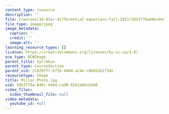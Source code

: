 ```yaml
---
content_type: resource
description: ''
file: /courses/18-03sc-differential-equations-fall-2011/58b3770a846cbe04ca908161a0dcb360_Miller_Photo.jpg
file_type: image/jpeg
image_metadata:
  caption: ''
  credit: ''
  image-alt: ''
learning_resource_types: []
license: https://creativecommons.org/licenses/by-nc-sa/4.0/
ocw_type: OCWImage
parent_title: Syllabus
parent_type: CourseSection
parent_uid: 21829777-b759-4964-a24e-c8685361f3d2
resourcetype: Image
title: Miller_Photo.jpg
uid: 58b3770a-846c-be04-ca90-8161a0dcb360
video_files:
  video_thumbnail_file: null
video_metadata:
  youtube_id: null
---
```


